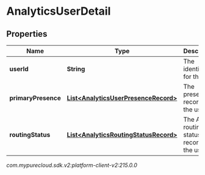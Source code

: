 # AnalyticsUserDetail


## Properties

| Name | Type | Description | Notes |
| ------------ | ------------- | ------------- | ------------- |
| **userId** | **String** | The identifier for the user |  [optional] |
| **primaryPresence** | [**List&lt;AnalyticsUserPresenceRecord&gt;**](AnalyticsUserPresenceRecord) | The presence records for the user |  [optional] |
| **routingStatus** | [**List&lt;AnalyticsRoutingStatusRecord&gt;**](AnalyticsRoutingStatusRecord) | The ACD routing status records for the user |  [optional] |




_com.mypurecloud.sdk.v2:platform-client-v2:215.0.0_
